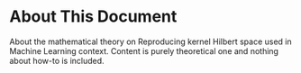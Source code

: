 # About This Document

About the mathematical theory on Reproducing kernel Hilbert space used in Machine Learning context. Content is purely theoretical one and nothing about how-to is included.
